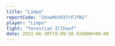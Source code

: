 ```yaml
---
title: "Limpo"
reportCode: "2dxwMnYH37rFJfN1"
player: "Limpo"
fight: "Terestian Illhoof"
date: 2021-06-30T19:09:58.934000+00:00
---
```

